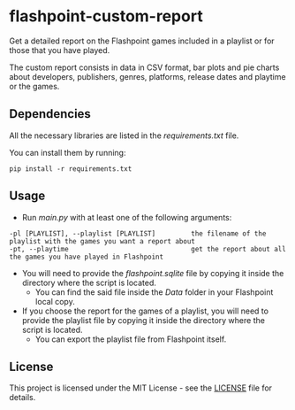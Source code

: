 # flashpoint-custom-report
Get a detailed report on the Flashpoint games included in a playlist or for those that you have played.

The custom report consists in data in CSV format, bar plots and pie charts about developers, publishers, genres, platforms, release dates and playtime or the games.

## Dependencies

All the necessary libraries are listed in the *requirements.txt* file.

You can install them by running:

```
pip install -r requirements.txt
```

## Usage

- Run *main.py* with at least one of the following arguments:

```
-pl [PLAYLIST], --playlist [PLAYLIST]         the filename of the playlist with the games you want a report about
-pt, --playtime                               get the report about all the games you have played in Flashpoint
```

- You will need to provide the *flashpoint.sqlite* file by copying it inside the directory where the script is located.
    - You can find the said file inside the *Data* folder in your Flashpoint local copy.
- If you choose the report for the games of a playlist, you will need to provide the playlist file by copying it inside the directory where the script is located.
    - You can export the playlist file from Flashpoint itself.

## License

This project is licensed under the MIT License - see the [LICENSE](https://github.com/giovanni-cutri/flashpoint-custom-report/blob/main/LICENSE) file for details.
